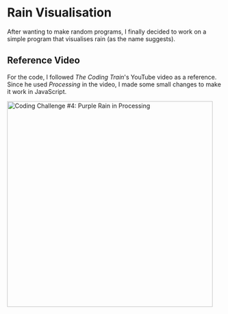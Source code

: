 # Rain Visualisation
After wanting to make random programs, I finally decided to work on a simple program that visualises rain (as the name suggests).

## Reference Video
For the code, I followed <i>The Coding Train</i>'s YouTube video as a reference. Since he used <i>Processing</i> in the video, I made some small changes to make it work in JavaScript.

<a href="http://www.youtube.com/watch?feature=player_embedded&v=KkyIDI6rQJI" target="_blank">
  <img src="http://img.youtube.com/vi/KkyIDI6rQJI/0.jpg" 
       alt="Coding Challenge #4: Purple Rain in Processing" 
       width="480"/>
</a>
